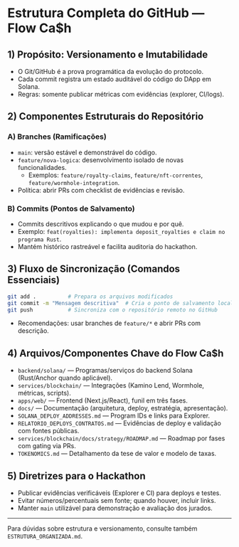 # Estrutura Completa do GitHub — Flow Ca$h

## 1) Propósito: Versionamento e Imutabilidade
- O Git/GitHub é a prova programática da evolução do protocolo.
- Cada commit registra um estado auditável do código do DApp em Solana.
- Regras: somente publicar métricas com evidências (explorer, CI/logs).

## 2) Componentes Estruturais do Repositório

### A) Branches (Ramificações)
- `main`: versão estável e demonstrável do código.
- `feature/nova-logica`: desenvolvimento isolado de novas funcionalidades.
  - Exemplos: `feature/royalty-claims`, `feature/nft-correntes`, `feature/wormhole-integration`.
- Política: abrir PRs com checklist de evidências e revisão.

### B) Commits (Pontos de Salvamento)
- Commits descritivos explicando o que mudou e por quê.
- Exemplo: `feat(royalties): implementa deposit_royalties e claim no programa Rust`.
- Mantém histórico rastreável e facilita auditoria do hackathon.

## 3) Fluxo de Sincronização (Comandos Essenciais)
```bash
git add .          # Prepara os arquivos modificados
git commit -m "Mensagem descritiva"  # Cria o ponto de salvamento local
git push           # Sincroniza com o repositório remoto no GitHub
```
- Recomendações: usar branches de `feature/*` e abrir PRs com descrição.

## 4) Arquivos/Componentes Chave do Flow Ca$h
- `backend/solana/` — Programas/serviços do backend Solana (Rust/Anchor quando aplicável).
- `services/blockchain/` — Integrações (Kamino Lend, Wormhole, métricas, scripts).
- `apps/web/` — Frontend (Next.js/React), funil em três fases.
- `docs/` — Documentação (arquitetura, deploy, estratégia, apresentação).
- `SOLANA_DEPLOY_ADDRESSES.md` — Program IDs e links para Explorer.
- `RELATORIO_DEPLOYS_CONTRATOS.md` — Evidências de deploy e validação com fontes públicas.
- `services/blockchain/docs/strategy/ROADMAP.md` — Roadmap por fases com gating via PRs.
- `TOKENOMICS.md` — Detalhamento da tese de valor e modelo de taxas.

## 5) Diretrizes para o Hackathon
- Publicar evidências verificáveis (Explorer e CI) para deploys e testes.
- Evitar números/percentuais sem fonte; quando houver, incluir links.
- Manter `main` utilizável para demonstração e avaliação dos jurados.

---

Para dúvidas sobre estrutura e versionamento, consulte também `ESTRUTURA_ORGANIZADA.md`.
